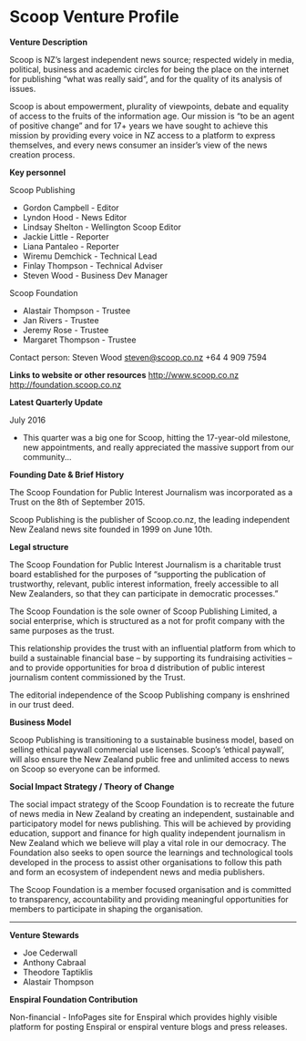 # Scoop Venture Profile

**Venture Description**

Scoop is NZ’s largest independent news source; respected widely in media, political, business and academic circles for being the place on the internet for publishing “what was really said”, and for the quality of its analysis of issues.

Scoop is about empowerment, plurality of viewpoints, debate and equality of access to the fruits of the information age. Our mission is “to be an agent of positive change” and for 17+ years we have sought to achieve this mission by providing every voice in NZ access to a platform to express themselves, and every news consumer an insider’s view of the news creation process.


**Key personnel**

Scoop Publishing
* Gordon Campbell - Editor
* Lyndon Hood - News Editor
* Lindsay Shelton - Wellington Scoop Editor
* Jackie Little - Reporter
* Liana Pantaleo - Reporter
* Wiremu Demchick - Technical Lead
* Finlay Thompson - Technical Adviser
* Steven Wood - Business Dev Manager

Scoop Foundation
* Alastair Thompson - Trustee
* Jan Rivers - Trustee
* Jeremy Rose - Trustee
* Margaret Thompson - Trustee

Contact person: Steven Wood steven@scoop.co.nz +64 4 909 7594


**Links to website or other resources**
http://www.scoop.co.nz
http://foundation.scoop.co.nz


**Latest Quarterly Update**

July 2016
* This quarter was a big one for Scoop, hitting the 17-year-old milestone, new appointments, and really appreciated the massive support from our community...


**Founding Date & Brief History**

The Scoop Foundation for Public Interest Journalism was incorporated as a Trust on the 8th of September 2015.

Scoop Publishing is the publisher of Scoop.co.nz, the leading independent New Zealand news site founded in 1999 on June 10th.


**Legal structure**

The Scoop Foundation for Public Interest Journalism is a charitable trust board established for  the purposes of “supporting the publication of trustworthy, relevant, public interest information, freely accessible to all New Zealanders, so that they can participate in democratic processes.”

The Scoop Foundation is the sole owner of Scoop Publishing Limited, a social enterprise, which is structured as a not for profit company with the same purposes as the trust.   

This relationship provides the trust with an influential platform from which to build a sustainable financial base – by supporting its fundraising activities – and to provide opportunities for broa
d distribution of public interest journalism content commissioned by the Trust.

The editorial independence of the Scoop Publishing company is enshrined in our trust deed.

**Business Model**

Scoop Publishing is transitioning to a sustainable business model, based on selling ethical paywall commercial use licenses. Scoop’s ‘ethical paywall’, will also ensure the New Zealand public free and unlimited access to news on Scoop so everyone can be informed.

**Social Impact Strategy / Theory of Change**

The social impact strategy of the Scoop Foundation is to recreate the future of news media in New Zealand by creating an independent, sustainable and participatory model for news publishing. This will be achieved by providing education, support and finance for high quality independent journalism in New Zealand which we believe will play a vital role in our democracy. The Foundation also seeks to open source the learnings and technological tools developed in the process to assist other organisations to follow this path and form an ecosystem of independent news and media publishers. 

The Scoop Foundation is a member focused organisation and is committed to transparency, accountability and providing meaningful opportunities for members to participate in shaping the organisation.


---

**Venture Stewards** 

* Joe Cederwall
* Anthony Cabraal
* Theodore Taptiklis
* Alastair Thompson


**Enspiral Foundation Contribution**

Non-financial - InfoPages site for Enspiral which provides highly visible platform for posting Enspiral or enspiral venture blogs and press releases.  
